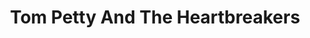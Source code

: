 ---
title: "Tom Petty And The Heartbreakers"
summary: "Tom Petty and the Heartbreakers were an American rock band from Gainesville, Florida. Formed in 1976, the band originally comprised lead singer and rhythm guitarist Tom Petty, lead guitarist Mike Campbell, keyboardist Benmont Tench, drummer Stan Lynch and bassist Ron Blair. In 1982, Blair, weary of the touring lifestyle, departed the band. His replacement, Howie Epstein, stayed with the band for the next two decades. In 1991, Scott Thurston joined the band as a multi-instrumentalist—mostly on rhythm guitar and second keyboard. In 1994, Steve Ferrone replaced Lynch on drums. Blair returned to the Heartbreakers in 2002, the year before Epstein's death. The band had a long string of hit singles including \"Breakdown\", \"American Girl\", \"Refugee\", \"The Waiting\", \"Learning to Fly\", and \"Mary Jane's Last Dance\", among many others, that stretched over several decades of work.
Although Petty insists that the band be referred to as rock and roll, the Heartbreakers' music was characterized as both southern rock and heartland rock, cited alongside artists such as Bruce Springsteen, Bob Seger, and John Mellencamp as progenitors of that genre that arose in the late 1970s and 1980s. While the heartland rock movement waned in the 1990s, the band remained active and popular, touring regularly until Petty's death in 2017, after which the Heartbreakers disbanded. Their final studio album, Hypnotic Eye, was released in 2014.
The band was inducted into the Rock and Roll Hall of Fame in 2002, their first year of eligibility. Although most of their material was produced and performed under the name \"Tom Petty and the Heartbreakers\", Petty released three solo albums, the most successful of which was Full Moon Fever . In these releases, some members of the band contributed as collaborators, producing and performing as studio musicians."
image: "tom-petty-and-the-heartbreakers.jpg"
apple_music_artist_url: "https://music.apple.com/gb/artist/tom-petty-the-heartbreakers/161527"
wikipedia_url: "https://en.wikipedia.org/wiki/Tom_Petty_and_the_Heartbreakers"
---